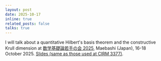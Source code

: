 ```yaml
---
layout: post
date: 2025-10-17
inline: true
related_posts: false
talks: true
---
```


I will talk about a quantitative Hilbert's basis theorem and the constructive Krull dimension at <a href="https://sites.google.com/view/mlwakatenokai2025">数学基礎論若手の会 2025</a>, Maebashi (Japan), 16-18 October 2025. <a href="/assets/pdf/CIRM2025_kuroki.pdf">Slides (same as those used at CIRM 3377)</a>.